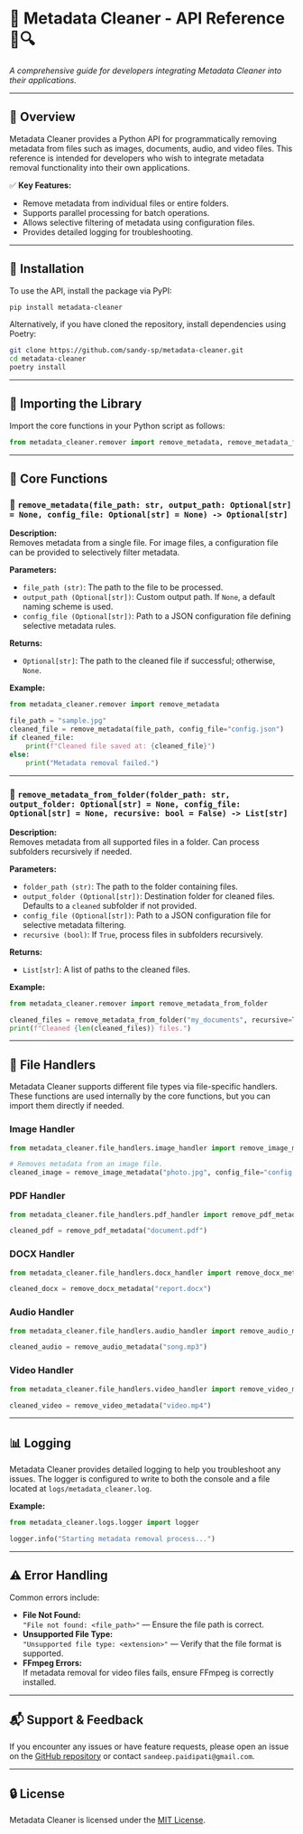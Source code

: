 # 📄 Metadata Cleaner - API Reference 🧹🔍

*A comprehensive guide for developers integrating Metadata Cleaner into their applications.*

---

## 📌 Overview

Metadata Cleaner provides a Python API for programmatically removing metadata from files such as images, documents, audio, and video files. This reference is intended for developers who wish to integrate metadata removal functionality into their own applications.

✅ **Key Features:**
- Remove metadata from individual files or entire folders.
- Supports parallel processing for batch operations.
- Allows selective filtering of metadata using configuration files.
- Provides detailed logging for troubleshooting.

---

## 🚀 Installation

To use the API, install the package via PyPI:

```bash
pip install metadata-cleaner
```

Alternatively, if you have cloned the repository, install dependencies using Poetry:

```bash
git clone https://github.com/sandy-sp/metadata-cleaner.git
cd metadata-cleaner
poetry install
```

---

## 📖 Importing the Library

Import the core functions in your Python script as follows:

```python
from metadata_cleaner.remover import remove_metadata, remove_metadata_from_folder
```

---

## 📂 Core Functions

### 🔹 `remove_metadata(file_path: str, output_path: Optional[str] = None, config_file: Optional[str] = None) -> Optional[str]`

**Description:**  
Removes metadata from a single file. For image files, a configuration file can be provided to selectively filter metadata.

**Parameters:**
- `file_path (str)`: The path to the file to be processed.
- `output_path (Optional[str])`: Custom output path. If `None`, a default naming scheme is used.
- `config_file (Optional[str])`: Path to a JSON configuration file defining selective metadata rules.

**Returns:**  
- `Optional[str]`: The path to the cleaned file if successful; otherwise, `None`.

**Example:**
```python
from metadata_cleaner.remover import remove_metadata

file_path = "sample.jpg"
cleaned_file = remove_metadata(file_path, config_file="config.json")
if cleaned_file:
    print(f"Cleaned file saved at: {cleaned_file}")
else:
    print("Metadata removal failed.")
```

---

### 🔹 `remove_metadata_from_folder(folder_path: str, output_folder: Optional[str] = None, config_file: Optional[str] = None, recursive: bool = False) -> List[str]`

**Description:**  
Removes metadata from all supported files in a folder. Can process subfolders recursively if needed.

**Parameters:**
- `folder_path (str)`: The path to the folder containing files.
- `output_folder (Optional[str])`: Destination folder for cleaned files. Defaults to a `cleaned` subfolder if not provided.
- `config_file (Optional[str])`: Path to a JSON configuration file for selective metadata filtering.
- `recursive (bool)`: If `True`, process files in subfolders recursively.

**Returns:**  
- `List[str]`: A list of paths to the cleaned files.

**Example:**
```python
from metadata_cleaner.remover import remove_metadata_from_folder

cleaned_files = remove_metadata_from_folder("my_documents", recursive=True)
print(f"Cleaned {len(cleaned_files)} files.")
```

---

## 📁 File Handlers

Metadata Cleaner supports different file types via file-specific handlers. These functions are used internally by the core functions, but you can import them directly if needed.

### **Image Handler**
```python
from metadata_cleaner.file_handlers.image_handler import remove_image_metadata

# Removes metadata from an image file.
cleaned_image = remove_image_metadata("photo.jpg", config_file="config.json")
```

### **PDF Handler**
```python
from metadata_cleaner.file_handlers.pdf_handler import remove_pdf_metadata

cleaned_pdf = remove_pdf_metadata("document.pdf")
```

### **DOCX Handler**
```python
from metadata_cleaner.file_handlers.docx_handler import remove_docx_metadata

cleaned_docx = remove_docx_metadata("report.docx")
```

### **Audio Handler**
```python
from metadata_cleaner.file_handlers.audio_handler import remove_audio_metadata

cleaned_audio = remove_audio_metadata("song.mp3")
```

### **Video Handler**
```python
from metadata_cleaner.file_handlers.video_handler import remove_video_metadata

cleaned_video = remove_video_metadata("video.mp4")
```

---

## 📊 Logging

Metadata Cleaner provides detailed logging to help you troubleshoot any issues. The logger is configured to write to both the console and a file located at `logs/metadata_cleaner.log`.

**Example:**
```python
from metadata_cleaner.logs.logger import logger

logger.info("Starting metadata removal process...")
```

---

## ⚠️ Error Handling

Common errors include:
- **File Not Found:**  
  `"File not found: <file_path>"` — Ensure the file path is correct.
- **Unsupported File Type:**  
  `"Unsupported file type: <extension>"` — Verify that the file format is supported.
- **FFmpeg Errors:**  
  If metadata removal for video files fails, ensure FFmpeg is correctly installed.

---

## 📬 Support & Feedback

If you encounter any issues or have feature requests, please open an issue on the [GitHub repository](https://github.com/sandy-sp/metadata-cleaner/issues) or contact `sandeep.paidipati@gmail.com`.

---

## 🔒 License

Metadata Cleaner is licensed under the [MIT License](../LICENSE).
